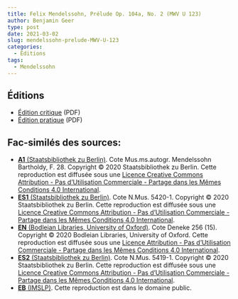 ```yaml
---
title: Felix Mendelssohn, Prélude Op. 104a, No. 2 (MWV U 123)
author: Benjamin Geer
type: post
date: 2021-03-02
slug: mendelssohn-prelude-MWV-U-123
categories:
  - Éditions
tags:
  - Mendelssohn
---
```


## Éditions

- [Édition critique](/editions/Mendelssohn_MWV_U_123_Critical_Edition.pdf) (PDF)
- [Édition pratique](/editions/Mendelssohn_MWV_U_123_Performance_Edition.pdf) (PDF)

## Fac-similés des sources:

- [**A1** (Staatsbibliothek zu
  Berlin)](/facsimiles/Mendelssohn-MWV-U-123-A1-SBB.pdf). Cote
  Mus.ms.autogr. Mendelssohn Bartholdy, F. 28. Copyright © 2020
  Staatsbibliothek zu Berlin. Cette reproduction est diffusée sous une
  [Licence Creative Commons Attribution - Pas d’Utilisation
  Commerciale - Partage dans les Mêmes Conditions 4.0
  International](http://creativecommons.org/licenses/by-nc-sa/4.0/deed.fr).
- [**ES1** (Staatsbibliothek zu
  Berlin)](/facsimiles/Mendelssohn-MWV-U-123-S1-SBB.pdf). Cote
  N.Mus. 5420-1. Copyright © 2020 Staatsbibliothek zu Berlin. Cette
  reproduction est diffusée sous une [Licence Creative Commons
  Attribution - Pas d’Utilisation Commerciale - Partage dans les Mêmes
  Conditions 4.0
  International](http://creativecommons.org/licenses/by-nc-sa/4.0/deed.fr).
- [**EN** (Bodleian Libraries, University of
  Oxford)](/facsimiles/Mendelssohn-MWV-U-123-N-Oxford.pdf). Cote
  Deneke 256 (15). Copyright © 2020 Bodleian Libraries, University of
  Oxford. Cette reproduction est diffusée sous une [Licence
  Attribution - Pas d’Utilisation Commerciale - Partage dans les Mêmes
  Conditions 4.0
  International](http://creativecommons.org/licenses/by-nc-sa/4.0/deed.fr).
- [**ES2** (Staatsbibliothek zu
  Berlin)](/facsimiles/Mendelssohn-MWV-U-123-S2-SBB.pdf). Cote
  N.Mus. 5419-1. Copyright © 2020 Staatsbibliothek zu Berlin.  Cette
  reproduction est diffusée sous une [Licence Creative Commons
  Attribution - Pas d’Utilisation Commerciale - Partage dans les Mêmes
  Conditions 4.0
  International](http://creativecommons.org/licenses/by-nc-sa/4.0/deed.fr).
- [**EB**
  (IMSLP)](/facsimiles/Mendelssohn-MWV-U-123-Breitkopf-IMSLP.pdf). Cette
  reproduction est dans le domaine public.

